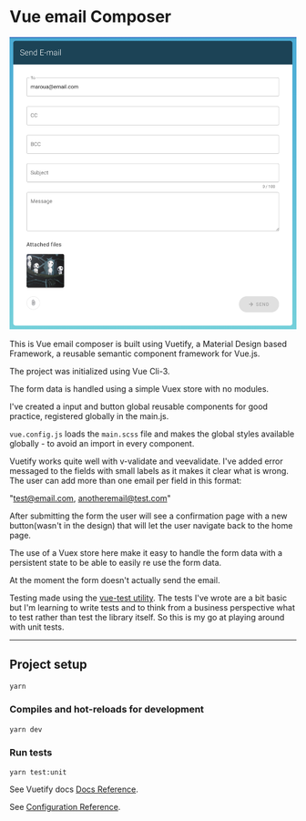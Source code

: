 # Vue email Composer
![](./public/img/readme-img.png)

This is Vue email composer is built using Vuetify, a Material Design based Framework, a reusable semantic component framework for Vue.js.

The project was initialized using Vue Cli-3.

The form data is handled using a simple Vuex store with no modules.

I've created a input and button global reusable components for good practice, registered globally in the main.js.

`vue.config.js` loads the `main.scss` file and makes the global styles available globally - to avoid an import in every component.

Vuetify works quite well with v-validate and veevalidate. I've added error messaged to the fields with small labels as it makes it clear what is wrong.
The user can add more than one email per field in this format:

"test@email.com, anotheremail@test.com"

After submitting the form the user will see a confirmation page with a new button(wasn't in the design) that will let the user navigate back to the home page.

The use of a Vuex store here make it easy to handle the form data with a persistent state to be able to easily re use the form data.

At the moment the form doesn't actually send the email.

Testing made using the [vue-test utility](https://vue-test-utils.vuejs.org/).
The tests I've wrote are a bit basic but I'm learning to write tests and to think from a business perspective what to test rather than test the library itself. So this is my go at playing around with unit tests. 

-----

## Project setup
```
yarn
```
### Compiles and hot-reloads for development
```
yarn dev
```
### Run tests

```
yarn test:unit
```

See Vuetify docs [Docs Reference](https://vuetifyjs.com/en/getting-started/).

See [Configuration Reference](https://cli.vuejs.org/config/).
